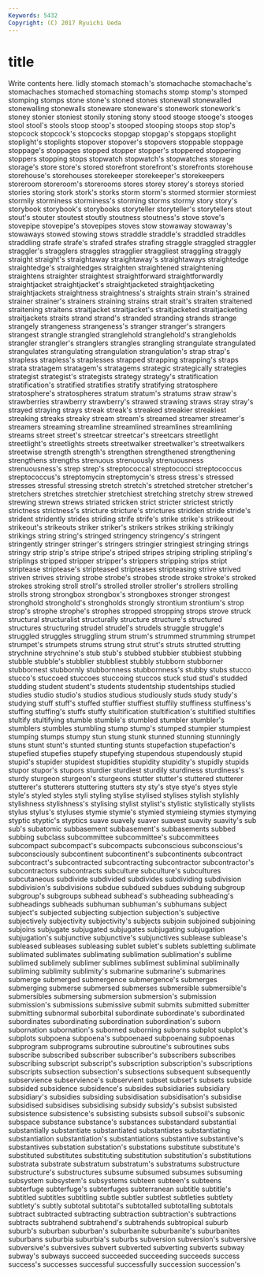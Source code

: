 ```yaml
---
Keywords: 5432 
Copyright: (C) 2017 Ryuichi Ueda
---
```


# title

Write contents here.
lidly stomach stomach's
stomachache stomachache's stomachaches stomached stomaching stomachs stomp stomp's stomped stomping
stomps stone stone's stoned stones stonewall stonewalled stonewalling stonewalls stoneware
stoneware's stonework stonework's stoney stonier stoniest stonily stoning stony stood
stooge stooge's stooges stool stool's stools stoop stoop's stooped stooping
stoops stop stop's stopcock stopcock's stopcocks stopgap stopgap's stopgaps stoplight
stoplight's stoplights stopover stopover's stopovers stoppable stoppage stoppage's stoppages stopped
stopper stopper's stoppered stoppering stoppers stopping stops stopwatch stopwatch's stopwatches
storage storage's store store's stored storefront storefront's storefronts storehouse storehouse's
storehouses storekeeper storekeeper's storekeepers storeroom storeroom's storerooms stores storey storey's
storeys storied stories storing stork stork's storks storm storm's stormed
stormier stormiest stormily storminess storminess's storming storms stormy story story's
storybook storybook's storybooks storyteller storyteller's storytellers stout stout's stouter stoutest
stoutly stoutness stoutness's stove stove's stovepipe stovepipe's stovepipes stoves stow
stowaway stowaway's stowaways stowed stowing stows straddle straddle's straddled straddles
straddling strafe strafe's strafed strafes strafing straggle straggled straggler straggler's
stragglers straggles stragglier straggliest straggling straggly straight straight's straightaway straightaway's
straightaways straightedge straightedge's straightedges straighten straightened straightening straightens straighter straightest
straightforward straightforwardly straightjacket straightjacket's straightjacketed straightjacketing straightjackets straightness straightness's straights
strain strain's strained strainer strainer's strainers straining strains strait strait's
straiten straitened straitening straitens straitjacket straitjacket's straitjacketed straitjacketing straitjackets straits
strand strand's stranded stranding strands strange strangely strangeness strangeness's stranger
stranger's strangers strangest strangle strangled stranglehold stranglehold's strangleholds strangler strangler's
stranglers strangles strangling strangulate strangulated strangulates strangulating strangulation strangulation's strap
strap's strapless strapless's straplesses strapped strapping strapping's straps strata stratagem
stratagem's stratagems strategic strategically strategies strategist strategist's strategists strategy strategy's
stratification stratification's stratified stratifies stratify stratifying stratosphere stratosphere's stratospheres stratum
stratum's stratums straw straw's strawberries strawberry strawberry's strawed strawing straws
stray stray's strayed straying strays streak streak's streaked streakier streakiest
streaking streaks streaky stream stream's streamed streamer streamer's streamers streaming
streamline streamlined streamlines streamlining streams street street's streetcar streetcar's streetcars
streetlight streetlight's streetlights streets streetwalker streetwalker's streetwalkers streetwise strength strength's
strengthen strengthened strengthening strengthens strengths strenuous strenuously strenuousness strenuousness's strep
strep's streptococcal streptococci streptococcus streptococcus's streptomycin streptomycin's stress stress's stressed
stresses stressful stressing stretch stretch's stretched stretcher stretcher's stretchers stretches
stretchier stretchiest stretching stretchy strew strewed strewing strewn strews striated
stricken strict stricter strictest strictly strictness strictness's stricture stricture's strictures
stridden stride stride's strident stridently strides striding strife strife's strike
strike's strikeout strikeout's strikeouts striker striker's strikers strikes striking strikingly
strikings string string's stringed stringency stringency's stringent stringently stringer stringer's
stringers stringier stringiest stringing strings stringy strip strip's stripe stripe's
striped stripes striping stripling stripling's striplings stripped stripper stripper's strippers
stripping strips stript striptease striptease's stripteased stripteases stripteasing strive strived
striven strives striving strobe strobe's strobes strode stroke stroke's stroked
strokes stroking stroll stroll's strolled stroller stroller's strollers strolling strolls
strong strongbox strongbox's strongboxes stronger strongest stronghold stronghold's strongholds strongly
strontium strontium's strop strop's strophe strophe's strophes stropped stropping strops
strove struck structural structuralist structurally structure structure's structured structures structuring
strudel strudel's strudels struggle struggle's struggled struggles struggling strum strum's
strummed strumming strumpet strumpet's strumpets strums strung strut strut's struts
strutted strutting strychnine strychnine's stub stub's stubbed stubbier stubbiest stubbing
stubble stubble's stubblier stubbliest stubbly stubborn stubborner stubbornest stubbornly stubbornness
stubbornness's stubby stubs stucco stucco's stuccoed stuccoes stuccoing stuccos stuck
stud stud's studded studding student student's students studentship studentships studied
studies studio studio's studios studious studiously studs study study's studying
stuff stuff's stuffed stuffier stuffiest stuffily stuffiness stuffiness's stuffing stuffing's
stuffs stuffy stultification stultification's stultified stultifies stultify stultifying stumble stumble's
stumbled stumbler stumbler's stumblers stumbles stumbling stump stump's stumped stumpier
stumpiest stumping stumps stumpy stun stung stunk stunned stunning stunningly
stuns stunt stunt's stunted stunting stunts stupefaction stupefaction's stupefied stupefies
stupefy stupefying stupendous stupendously stupid stupid's stupider stupidest stupidities stupidity
stupidity's stupidly stupids stupor stupor's stupors sturdier sturdiest sturdily sturdiness
sturdiness's sturdy sturgeon sturgeon's sturgeons stutter stutter's stuttered stutterer stutterer's
stutterers stuttering stutters sty sty's stye stye's styes style style's
styled styles styli styling stylise stylised stylises stylish stylishly stylishness
stylishness's stylising stylist stylist's stylistic stylistically stylists stylus stylus's styluses
stymie stymie's stymied stymieing stymies stymying styptic styptic's styptics suave
suavely suaver suavest suavity suavity's sub sub's subatomic subbasement subbasement's
subbasements subbed subbing subclass subcommittee subcommittee's subcommittees subcompact subcompact's subcompacts
subconscious subconscious's subconsciously subcontinent subcontinent's subcontinents subcontract subcontract's subcontracted subcontracting
subcontractor subcontractor's subcontractors subcontracts subculture subculture's subcultures subcutaneous subdivide subdivided
subdivides subdividing subdivision subdivision's subdivisions subdue subdued subdues subduing subgroup
subgroup's subgroups subhead subhead's subheading subheading's subheadings subheads subhuman subhuman's
subhumans subject subject's subjected subjecting subjection subjection's subjective subjectively subjectivity
subjectivity's subjects subjoin subjoined subjoining subjoins subjugate subjugated subjugates subjugating
subjugation subjugation's subjunctive subjunctive's subjunctives sublease sublease's subleased subleases subleasing
sublet sublet's sublets subletting sublimate sublimated sublimates sublimating sublimation sublimation's
sublime sublimed sublimely sublimer sublimes sublimest subliminal subliminally subliming sublimity
sublimity's submarine submarine's submarines submerge submerged submergence submergence's submerges submerging
submerse submersed submerses submersible submersible's submersibles submersing submersion submersion's submission
submission's submissions submissive submit submits submitted submitter submitting subnormal suborbital
subordinate subordinate's subordinated subordinates subordinating subordination subordination's suborn subornation subornation's
suborned suborning suborns subplot subplot's subplots subpoena subpoena's subpoenaed subpoenaing
subpoenas subprogram subprograms subroutine subroutine's subroutines subs subscribe subscribed subscriber
subscriber's subscribers subscribes subscribing subscript subscript's subscription subscription's subscriptions subscripts
subsection subsection's subsections subsequent subsequently subservience subservience's subservient subset subset's
subsets subside subsided subsidence subsidence's subsides subsidiaries subsidiary subsidiary's subsidies
subsiding subsidisation subsidisation's subsidise subsidised subsidises subsidising subsidy subsidy's subsist
subsisted subsistence subsistence's subsisting subsists subsoil subsoil's subsonic subspace substance
substance's substances substandard substantial substantially substantiate substantiated substantiates substantiating substantiation
substantiation's substantiations substantive substantive's substantives substation substation's substations substitute substitute's
substituted substitutes substituting substitution substitution's substitutions substrata substrate substratum substratum's
substratums substructure substructure's substructures subsume subsumed subsumes subsuming subsystem subsystem's
subsystems subteen subteen's subteens subterfuge subterfuge's subterfuges subterranean subtitle subtitle's
subtitled subtitles subtitling subtle subtler subtlest subtleties subtlety subtlety's subtly
subtotal subtotal's subtotalled subtotalling subtotals subtract subtracted subtracting subtraction subtraction's
subtractions subtracts subtrahend subtrahend's subtrahends subtropical suburb suburb's suburban suburban's
suburbanite suburbanite's suburbanites suburbans suburbia suburbia's suburbs subversion subversion's subversive
subversive's subversives subvert subverted subverting subverts subway subway's subways succeed
succeeded succeeding succeeds success success's successes successful successfully succession succession's
